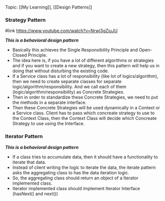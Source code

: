 Topic: [[My Learning]], [[Design Patterns]]
### Strategy Pattern
#link https://www.youtube.com/watch?v=Nrwj3gZiuJU

***This is a behavioral design pattern***
- Basically this achieves the Single Responsibility Principle and Open-Closed Principle.
- The idea here is, if you have a lot of different algorithms or strategies and if you want to create a new strategy, then this pattern will help us in doing that without disturbing the existing code.
- If a Service class has a lot of responsibility (like lot of logics/algorithm), then we need to create separate classes for separate logic/algorithm/responsibility. And we call each of them (logic/algorithm/responsibility) as Concrete Strategies.
- Then in order to standardize these Concrete Strategies, we need to put the methods in a separate interface.
- Then these Concrete Strategies will be used dynamically in a Context or a Service class. Client has to pass which concreate strategy to use to the Context Class, then the Context Class will decide which Concreate Strategy to use using the Interface.
### Iterator Pattern

***This is a behavioral design pattern***
- If a class tries to accumulate data, then it should have a functionality to iterate that data.
- Instead of client writing the logic to iterate the data, the iterate pattern asks the aggregating class to has the data iteration logic.
- So, the aggregating class should return an object of a Iterator implemented class.
- Iterator implemented class should implement Iterator Interface (hasNext() and next())